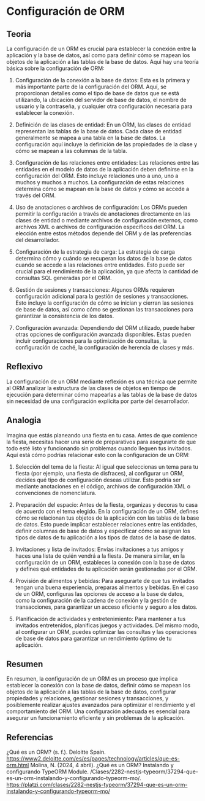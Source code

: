 # Configuración de ORM
## Teoria
La configuración de un ORM es crucial para establecer la conexión entre la aplicación y la base de datos, así como para definir cómo se mapean los objetos de la aplicación a las tablas de la base de datos. Aquí hay una teoría básica sobre la configuración de ORM:

1. Configuración de la conexión a la base de datos: Esta es la primera y más importante parte de la configuración del ORM. Aquí, se proporcionan detalles como el tipo de base de datos que se está utilizando, la ubicación del servidor de base de datos, el nombre de usuario y la contraseña, y cualquier otra configuración necesaria para establecer la conexión.

2. Definición de las clases de entidad: En un ORM, las clases de entidad representan las tablas de la base de datos. Cada clase de entidad generalmente se mapea a una tabla en la base de datos. La configuración aquí incluye la definición de las propiedades de la clase y cómo se mapean a las columnas de la tabla.

3. Configuración de las relaciones entre entidades: Las relaciones entre las entidades en el modelo de datos de la aplicación deben definirse en la configuración del ORM. Esto incluye relaciones uno a uno, uno a muchos y muchos a muchos. La configuración de estas relaciones determina cómo se mapean en la base de datos y cómo se accede a través del ORM.

4. Uso de anotaciones o archivos de configuración: Los ORMs pueden permitir la configuración a través de anotaciones directamente en las clases de entidad o mediante archivos de configuración externos, como archivos XML o archivos de configuración específicos del ORM. La elección entre estos métodos depende del ORM y de las preferencias del desarrollador.

5. Configuración de la estrategia de carga: La estrategia de carga determina cómo y cuándo se recuperan los datos de la base de datos cuando se accede a las relaciones entre entidades. Esto puede ser crucial para el rendimiento de la aplicación, ya que afecta la cantidad de consultas SQL generadas por el ORM.

6. Gestión de sesiones y transacciones: Algunos ORMs requieren configuración adicional para la gestión de sesiones y transacciones. Esto incluye la configuración de cómo se inician y cierran las sesiones de base de datos, así como cómo se gestionan las transacciones para garantizar la consistencia de los datos.

7. Configuración avanzada: Dependiendo del ORM utilizado, puede haber otras opciones de configuración avanzada disponibles. Estas pueden incluir configuraciones para la optimización de consultas, la configuración de caché, la configuración de herencia de clases y más.

## Reflexivo

La configuración de un ORM mediante reflexión es una técnica que permite al ORM analizar la estructura de las clases de objetos en tiempo de ejecución para determinar cómo mapearlas a las tablas de la base de datos sin necesidad de una configuración explícita por parte del desarrollador.

## Analogia
Imagina que estás planeando una fiesta en tu casa. Antes de que comience la fiesta, necesitas hacer una serie de preparativos para asegurarte de que todo esté listo y funcionando sin problemas cuando lleguen tus invitados. Aquí está cómo podrías relacionar esto con la configuración de un ORM:

1. Selección del tema de la fiesta: Al igual que seleccionas un tema para tu fiesta (por ejemplo, una fiesta de disfraces), al configurar un ORM, decides qué tipo de configuración deseas utilizar. Esto podría ser mediante anotaciones en el código, archivos de configuración XML o convenciones de nomenclatura.

2. Preparación del espacio: Antes de la fiesta, organizas y decoras tu casa de acuerdo con el tema elegido. En la configuración de un ORM, defines cómo se relacionan tus objetos de la aplicación con las tablas de la base de datos. Esto puede implicar establecer relaciones entre las entidades, definir columnas de base de datos y especificar cómo se asignan los tipos de datos de tu aplicación a los tipos de datos de la base de datos.

3. Invitaciones y lista de invitados: Envías invitaciones a tus amigos y haces una lista de quién vendrá a la fiesta. De manera similar, en la configuración de un ORM, estableces la conexión con la base de datos y defines qué entidades de tu aplicación serán gestionadas por el ORM.

4. Provisión de alimentos y bebidas: Para asegurarte de que tus invitados tengan una buena experiencia, preparas alimentos y bebidas. En el caso de un ORM, configuras las opciones de acceso a la base de datos, como la configuración de la cadena de conexión y la gestión de transacciones, para garantizar un acceso eficiente y seguro a los datos.

5. Planificación de actividades y entretenimiento: Para mantener a tus invitados entretenidos, planificas juegos y actividades. Del mismo modo, al configurar un ORM, puedes optimizar las consultas y las operaciones de base de datos para garantizar un rendimiento óptimo de tu aplicación.

## Resumen 
En resumen, la configuración de un ORM es un proceso que implica establecer la conexión con la base de datos, definir cómo se mapean los objetos de la aplicación a las tablas de la base de datos, configurar propiedades y relaciones, gestionar sesiones y transacciones, y posiblemente realizar ajustes avanzados para optimizar el rendimiento y el comportamiento del ORM. Una configuración adecuada es esencial para asegurar un funcionamiento eficiente y sin problemas de la aplicación.
## Referencias
¿Qué es un ORM? (s. f.). Deloitte Spain. https://www2.deloitte.com/es/es/pages/technology/articles/que-es-orm.html
Molina, N. (2024, 4 abril). ¿Qué es un ORM? Instalando y configurando TypeORM Module. /Clases/2282-nestjs-typeorm/37294-que-es-un-orm-instalando-y-configurando-typeorm-mo/. https://platzi.com/clases/2282-nestjs-typeorm/37294-que-es-un-orm-instalando-y-configurando-typeorm-mo/
